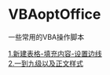 # VBAoptOffice
一些常用的VBA操作脚本
<div>
    <a href="word\1.新建表格-填充内容-设置边线.vb">1.新建表格-填充内容-设置边线</a>
</div>

<div>
    <a href="word\2.一到九级以及正文样式.vb">2.一到九级以及正文样式</a>
</div>